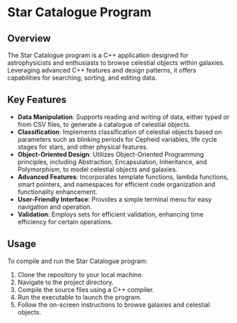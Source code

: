 # Star Catalogue Program

## Overview
The Star Catalogue program is a C++ application designed for astrophysicists and enthusiasts to browse celestial objects within galaxies. Leveraging advanced C++ features and design patterns, it offers capabilities for searching, sorting, and editing data.

## Key Features
- **Data Manipulation**: Supports reading and writing of data, either typed or from CSV files, to generate a catalogue of celestial objects.
- **Classification**: Implements classification of celestial objects based on parameters such as blinking periods for Cepheid variables, life cycle stages for stars, and other physical features.
- **Object-Oriented Design**: Utilizes Object-Oriented Programming principles, including Abstraction, Encapsulation, Inheritance, and Polymorphism, to model celestial objects and galaxies.
- **Advanced Features**: Incorporates template functions, lambda functions, smart pointers, and namespaces for efficient code organization and functionality enhancement.
- **User-Friendly Interface**: Provides a simple terminal menu for easy navigation and operation.
- **Validation**: Employs sets for efficient validation, enhancing time efficiency for certain operations.


## Usage
To compile and run the Star Catalogue program:
1. Clone the repository to your local machine.
2. Navigate to the project directory.
3. Compile the source files using a C++ compiler.
4. Run the executable to launch the program.
5. Follow the on-screen instructions to browse galaxies and celestial objects.



